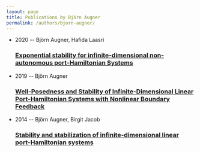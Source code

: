 ```yaml
---
layout: page
title: Publications by Björn Augner
permalink: /authors/bjorn-augner/
---
```


<ul class="post-list">
<li><span class='post-meta'>2020 -- Björn Augner, Hafida Laasri</span><h3><a class='post-link' href='../../exponential-stability-for-infinite-dimensional-non-autonomous-port-hamiltonian-systems'>Exponential stability for infinite-dimensional non-autonomous port-Hamiltonian Systems</a></h3></li>
<li><span class='post-meta'>2019 -- Björn Augner</span><h3><a class='post-link' href='../../well-posedness-and-stability-of-infinite-dimensional-linear-port-hamiltonian-systems-with-nonlinear-boundary-feedback'>Well-Posedness and Stability of Infinite-Dimensional Linear Port-Hamiltonian Systems with Nonlinear Boundary Feedback</a></h3></li>
<li><span class='post-meta'>2014 -- Björn Augner, Birgit Jacob</span><h3><a class='post-link' href='../../stability-and-stabilization-of-infinite-dimensional-linear-port-hamiltonian-systems'>Stability and stabilization of infinite-dimensional linear port-Hamiltonian systems</a></h3></li>

</ul>
